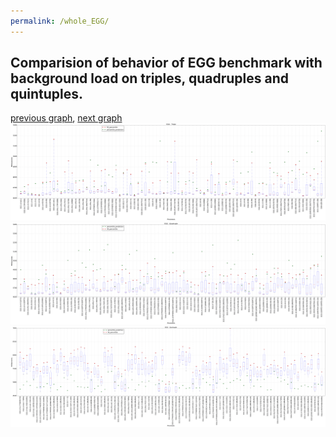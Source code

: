 ```yaml
---
permalink: /whole_EGG/
---
```



## Comparision of behavior of EGG benchmark with background load on triples, quadruples and quintuples.

[previous graph](../whole_CYPHERD/), [next graph](../whole_F/)
![graph figure](./images/triple/EGG_box.png)![graph figure](./images/quadruple/EGG_box.png)![graph figure](./images/quintuple/EGG_box.png)
